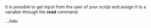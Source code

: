 It is possible to get input from the user of your script and assign it to a variable through the **read** command:

.../lido